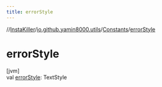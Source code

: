 ```yaml
---
title: errorStyle
---
```

//[InstaKiller](../../../index.html)/[io.github.yamin8000.utils](../index.html)/[Constants](index.html)/[errorStyle](error-style.html)



# errorStyle



[jvm]\
val [errorStyle](error-style.html): TextStyle




